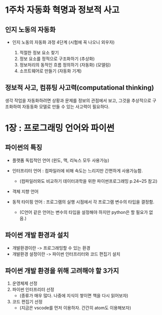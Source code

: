 # 1주차 자동화 혁명과 정보적 사고
## 인지 노동의 자동화

- 인지 노동의 자동화 과정 4단계 (시험에 꼭 나오니 외우자)
  
  1. 적절한 정보 요소 찾기
  2. 정보 요소를 정적으로 구조화하기 (추상화)
  3. 정보처리의 동적인 흐름 정의하기 (자동화) (모델링)
  4. 소프트웨어로 만들기 (자동화 기계)

## 정보적 사고, 컴퓨팅 사고력(computational thinking)
생각 작업을 자동화하려면 상황과 문제를 정보의 관점에서 보고, 그것을 추상적으로 구조화하여 자동동화 모델로 만들 수 있는 사고력이 필요하다.

# 1장 : 프로그래밍 언어와 파이썬

## 파이썬의 특징

- 플랫폼 독립적인 언어 
(윈도, 맥, 리눅스 모두 사용가능)

- 인터프리터 언어 : 컴파일러에 비해 속도는 느리지만 간편하게 사용가능함.
  * (컴파일러와도 비교하기 데이터과학을 위한 파이썬프로그래밍 p.24~25 참고)

- 객체 지향 언어

- 동적 타이핑 언어 : 프로그램의 실행 시점에서 각 프로그램 변수의 타입을 결정함.
  * (C언어 같은 언어는 변수의 타입을 설정해야 하지만 python은 할 필요가 없음.)

## 파이썬 개발 환경과 설치

- 개발환경이란 -> 프로그래밍할 수 있는 환경
- 개발환경 설정이란 -> 파이썬 인터프리터와 코드 편집기 설치

## 파이썬 개발 환경을 위해 고려해야 할 3가지

1. 운영체제 선정
2. 파이썬 인터프리터 선정
   * (종류가 매우 많다. 나중에 지식이 쌓이면 책을 다시 읽어보자)
3. 코드 편집기 선정
   * (지금은 vscode를 먼저 이용하자. 간간히 atom도 이용해보자)
